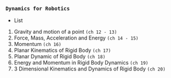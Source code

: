 ### `Dynamics for Robotics`

- List 

1. Gravity and motion of a point `(ch 12 - 13)`
2. Force, Mass, Acceleration and Energy `(ch 14 - 15)`
3. Momentum `(ch 16)`
4. Planar Kinematics of Rigid Body `(ch 17)`
5. Planar Dynamic of Rigid Body `(ch 18)`
6. Energy and Momentum in Rigid Body Dynamics `(ch 19)`
7. 3 Dimensional Kinematics and Dynamics of Rigid Body `(ch 20)` 




